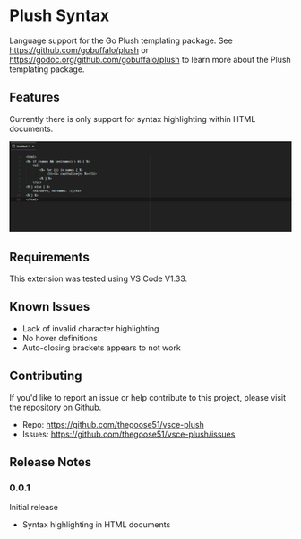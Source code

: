 # Plush Syntax

Language support for the Go Plush templating package. See <https://github.com/gobuffalo/plush> or <https://godoc.org/github.com/gobuffalo/plush> to learn more about the Plush templating package.

## Features

Currently there is only support for syntax highlighting within HTML documents.

![Plush Syntax Highlighting](images/activate-plush.gif)

## Requirements

This extension was tested using VS Code V1.33.

## Known Issues

- Lack of invalid character highlighting
- No hover definitions
- Auto-closing brackets appears to not work

## Contributing

If you'd like to report an issue or help contribute to this project, please visit the repository on Github.

- Repo: <https://github.com/thegoose51/vsce-plush>
- Issues: <https://github.com/thegoose51/vsce-plush/issues>

## Release Notes

### 0.0.1

Initial release

- Syntax highlighting in HTML documents
